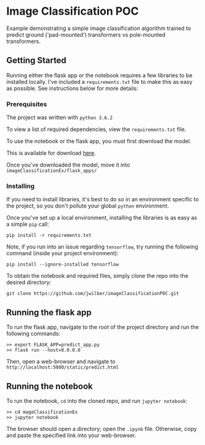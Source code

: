 # Image Classification POC 

 

Example demonstrating a simple image classification algorithm trained to predict ground ('pad-mounted') transformers vs pole-mounted transformers.

 

## Getting Started

 

Running either the flask app or the notebook requires a few libraries to be installed locally. I've included a `requirements.txt` file to make this as easy as possible. See instructions below for more details:

 

### Prerequisites

 
 The project was written with `python 3.6.2`

To view a list of required dependencies, view the `requirements.txt` file.

To use the notebook or the flask app, you must first download the model.

This is available for download <a href="https://drive.google.com/file/d/1Zs6uN-8zlG7NOqIyan5_z9_53txC2ilj/view?usp=sharing">here</a>.

Once you've downloaded the model, move it into `imageClassificationEx/flask_apps/`



### Installing

 

If you need to install libraries, it's best to do so in an environment specific to the project, so you don't pollute your global `python` environment.

 

Once you've set up a local environment, installing the libraries is as easy as a simple `pip` call:
 

```
pip install -r requirements.txt
```

Note, if you run into an issue regarding `tensorflow`, try running the following command (inside your project environment):

```
pip install --ignore-installed tensorflow
```
 
To obtain the notebook and required files, simply clone the repo into the desired directory:


```
git clone https://github.com/jwilber/imageClassificationPOC.git
```


## Running the flask app

To run the flask app, navigate to the root of the project directory and run the following commands:

```
>> export FLASK_APP=predict_app.py
>> flask run --host=0.0.0.0
```

Then, open a web-browser and navigate to `http://localhost:5000/static/predict.html`


## Running the notebook


To run the notebook, `cd` into the cloned repo, and run `jupyter notebook`:
 

```
>> cd mageClassificationEx
>> jupyter notebook
```

The browser should open a directory; open the `.ipynb` file. Otherwise, copy and paste the specified link into your web-browser.

